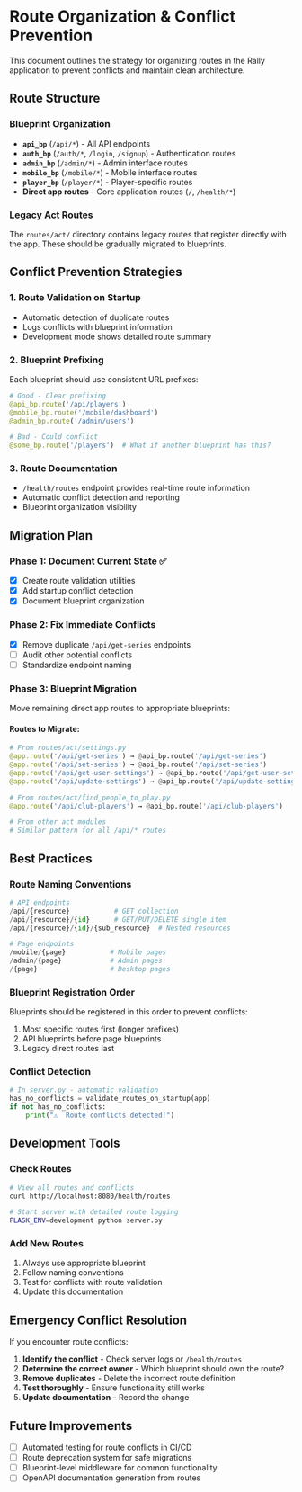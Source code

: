 # Route Organization & Conflict Prevention

This document outlines the strategy for organizing routes in the Rally application to prevent conflicts and maintain clean architecture.

## Route Structure

### Blueprint Organization
- **`api_bp`** (`/api/*`) - All API endpoints
- **`auth_bp`** (`/auth/*`, `/login`, `/signup`) - Authentication routes  
- **`admin_bp`** (`/admin/*`) - Admin interface routes
- **`mobile_bp`** (`/mobile/*`) - Mobile interface routes
- **`player_bp`** (`/player/*`) - Player-specific routes
- **Direct app routes** - Core application routes (`/`, `/health/*`)

### Legacy Act Routes
The `routes/act/` directory contains legacy routes that register directly with the app. These should be gradually migrated to blueprints.

## Conflict Prevention Strategies

### 1. Route Validation on Startup
- Automatic detection of duplicate routes
- Logs conflicts with blueprint information
- Development mode shows detailed route summary

### 2. Blueprint Prefixing
Each blueprint should use consistent URL prefixes:
```python
# Good - Clear prefixing
@api_bp.route('/api/players')
@mobile_bp.route('/mobile/dashboard')
@admin_bp.route('/admin/users')

# Bad - Could conflict
@some_bp.route('/players')  # What if another blueprint has this?
```

### 3. Route Documentation
- `/health/routes` endpoint provides real-time route information
- Automatic conflict detection and reporting
- Blueprint organization visibility

## Migration Plan

### Phase 1: Document Current State ✅
- [x] Create route validation utilities
- [x] Add startup conflict detection
- [x] Document blueprint organization

### Phase 2: Fix Immediate Conflicts
- [x] Remove duplicate `/api/get-series` endpoints
- [ ] Audit other potential conflicts
- [ ] Standardize endpoint naming

### Phase 3: Blueprint Migration
Move remaining direct app routes to appropriate blueprints:

#### Routes to Migrate:
```python
# From routes/act/settings.py
@app.route('/api/get-series') → @api_bp.route('/api/get-series')
@app.route('/api/set-series') → @api_bp.route('/api/set-series')
@app.route('/api/get-user-settings') → @api_bp.route('/api/get-user-settings')
@app.route('/api/update-settings') → @api_bp.route('/api/update-settings')

# From routes/act/find_people_to_play.py  
@app.route('/api/club-players') → @api_bp.route('/api/club-players')

# From other act modules
# Similar pattern for all /api/* routes
```

## Best Practices

### Route Naming Conventions
```python
# API endpoints
/api/{resource}           # GET collection
/api/{resource}/{id}      # GET/PUT/DELETE single item
/api/{resource}/{id}/{sub_resource}  # Nested resources

# Page endpoints  
/mobile/{page}           # Mobile pages
/admin/{page}            # Admin pages
/{page}                  # Desktop pages
```

### Blueprint Registration Order
Blueprints should be registered in this order to prevent conflicts:
1. Most specific routes first (longer prefixes)
2. API blueprints before page blueprints
3. Legacy direct routes last

### Conflict Detection
```python
# In server.py - automatic validation
has_no_conflicts = validate_routes_on_startup(app)
if not has_no_conflicts:
    print("⚠️  Route conflicts detected!")
```

## Development Tools

### Check Routes
```bash
# View all routes and conflicts
curl http://localhost:8080/health/routes

# Start server with detailed route logging
FLASK_ENV=development python server.py
```

### Add New Routes
1. Always use appropriate blueprint
2. Follow naming conventions  
3. Test for conflicts with route validation
4. Update this documentation

## Emergency Conflict Resolution

If you encounter route conflicts:

1. **Identify the conflict** - Check server logs or `/health/routes`
2. **Determine the correct owner** - Which blueprint should own the route?
3. **Remove duplicates** - Delete the incorrect route definition
4. **Test thoroughly** - Ensure functionality still works
5. **Update documentation** - Record the change

## Future Improvements

- [ ] Automated testing for route conflicts in CI/CD
- [ ] Route deprecation system for safe migrations
- [ ] Blueprint-level middleware for common functionality
- [ ] OpenAPI documentation generation from routes 
